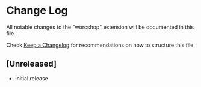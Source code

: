 # Change Log

All notable changes to the "worcshop" extension will be documented in this file.

Check [Keep a Changelog](http://keepachangelog.com/) for recommendations on how to structure this file.

## [Unreleased]

- Initial release